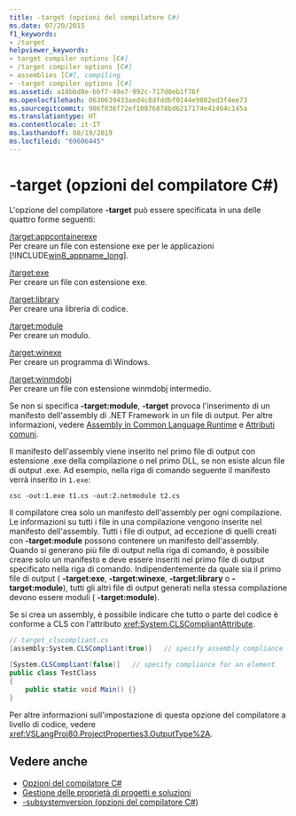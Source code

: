 ```yaml
---
title: -target (opzioni del compilatore C#)
ms.date: 07/20/2015
f1_keywords:
- /target
helpviewer_keywords:
- target compiler options [C#]
- /target compiler options [C#]
- assemblies [C#], compiling
- -target compiler options [C#]
ms.assetid: a18bbd8e-bbf7-49e7-992c-717d0eb1f76f
ms.openlocfilehash: 0630639433aed4c8dfddbf0144e9802ed3f4ee73
ms.sourcegitcommit: 986f836f72ef10876878bd6217174e41464c145a
ms.translationtype: HT
ms.contentlocale: it-IT
ms.lasthandoff: 08/19/2019
ms.locfileid: "69606445"
---
```

# <a name="-target-c-compiler-options"></a>-target (opzioni del compilatore C#)
L'opzione del compilatore **-target** può essere specificata in una delle quattro forme seguenti:  
  
 [/target:appcontainerexe](./target-appcontainerexe-compiler-option.md)  
 Per creare un file con estensione exe per le applicazioni [!INCLUDE[win8_appname_long](~/includes/win8-appname-long-md.md)].  
  
 [/target:exe](./target-exe-compiler-option.md)  
 Per creare un file con estensione exe.  
  
 [/target:library](./target-library-compiler-option.md)  
 Per creare una libreria di codice.  
  
 [/target:module](./target-module-compiler-option.md)  
 Per creare un modulo.  
  
 [/target:winexe](./target-winexe-compiler-option.md)  
 Per creare un programma di Windows.  
  
 [/target:winmdobj](./target-winmdobj-compiler-option.md)  
 Per creare un file con estensione winmdobj intermedio.  
  
 Se non si specifica **-target:module**, **-target** provoca l'inserimento di un manifesto dell'assembly di .NET Framework in un file di output. Per altre informazioni, vedere [Assembly in Common Language Runtime](../../../framework/app-domains/assemblies-in-the-common-language-runtime.md) e [Attributi comuni](../../programming-guide/concepts/attributes/common-attributes.md).  
  
 Il manifesto dell'assembly viene inserito nel primo file di output con estensione .exe della compilazione o nel primo DLL, se non esiste alcun file di output .exe. Ad esempio, nella riga di comando seguente il manifesto verrà inserito in `1.exe`:  
  
```console  
csc -out:1.exe t1.cs -out:2.netmodule t2.cs  
```  
  
 Il compilatore crea solo un manifesto dell'assembly per ogni compilazione. Le informazioni su tutti i file in una compilazione vengono inserite nel manifesto dell'assembly. Tutti i file di output, ad eccezione di quelli creati con **-target:module** possono contenere un manifesto dell'assembly. Quando si generano più file di output nella riga di comando, è possibile creare solo un manifesto e deve essere inseriti nel primo file di output specificato nella riga di comando. Indipendentemente da quale sia il primo file di output ( **-target:exe**, **-target:winexe**, **-target:library** o **-target:module**), tutti gli altri file di output generati nella stessa compilazione devono essere moduli ( **-target:module**).  
  
 Se si crea un assembly, è possibile indicare che tutto o parte del codice è conforme a CLS con l'attributo <xref:System.CLSCompliantAttribute>.  
  
```csharp  
// target_clscompliant.cs  
[assembly:System.CLSCompliant(true)]   // specify assembly compliance  
  
[System.CLSCompliant(false)]   // specify compliance for an element  
public class TestClass  
{  
    public static void Main() {}  
}  
```  
  
 Per altre informazioni sull'impostazione di questa opzione del compilatore a livello di codice, vedere <xref:VSLangProj80.ProjectProperties3.OutputType%2A>.  
  
## <a name="see-also"></a>Vedere anche

- [Opzioni del compilatore C#](./index.md)
- [Gestione delle proprietà di progetti e soluzioni](/visualstudio/ide/managing-project-and-solution-properties)
- [-subsystemversion (opzioni del compilatore C#)](./subsystemversion-compiler-option.md)
